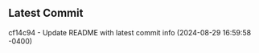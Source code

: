 
## Latest Commit
cf14c94 - Update README with latest commit info (2024-08-29 16:59:58 -0400) <Yunxi-Zhou>
